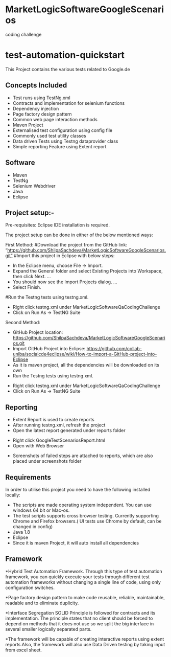 # MarketLogicSoftwareGoogleScenarios
coding challenge 

# test-automation-quickstart

This Project contains the various tests related to Google.de

## Concepts Included

* Test runs using TestNg.xml
* Contracts and implementation for selenium functions
* Dependency injection
* Page factory design pattern
* Common web page interaction methods
* Maven Project
* Externalised test configuration using config file
* Commonly used test utility classes
* Data driven Tests using Testng dataprovider class
* Simple reporting Feature using Extent report

## Software

* Maven
* TestNg
* Selenium Webdriver
* Java
* Eclipse

## Project setup:-

Pre-requisites: Eclipse IDE installation is required.

The project setup can be done in either of the below mentioned ways:

First Method:
#Download the project from the GitHub link:  “https://github.com/ShilpaSachdeva/MarketLogicSoftwareGoogleScenarios.git”
#Import this project in Eclipse with below steps:
*  In the Eclipse menu, choose File -> Import.
*  Expand the General folder and select Existing Projects into Workspace, then click Next. ...
*  You should now see the Import Projects dialog. ...
*  Select Finish.

#Run the Testng tests using testng.xml. 
- Right click testng.xml under MarketLogicSoftwareQaCodingChallenge
- Click on Run As -> TestNG Suite



Second Method:
* GitHub Project location: https://github.com/ShilpaSachdeva/MarketLogicSoftwareGoogleScenarios.git
* Import GitHub Project into Eclipse: https://github.com/collab-uniba/socialcde4eclipse/wiki/How-to-import-a-GitHub-project-into-Eclipse
* As it is maven project, all the dependencies will be downloaded on its own
* Run the Testng tests using testng.xml. 
- Right click testng.xml under MarketLogicSoftwareQaCodingChallenge
- Click on Run As -> TestNG Suite

## Reporting

* Extent Report is used to create reports
* After running testng.xml, refresh the project
* Open the latest report generated under reports folder 
- Right click GoogleTestScenariosReport.html
- Open with Web Browser
* Screenshots of failed steps are attached to reports, which are also placed under screenshots folder


## Requirements

In order to utilise this project you need to have the following installed locally:

* The scripts are made operating system independent. You can use windows 64 bit or Mac-os.
* The test scripts supports cross browser testing. Currently supporting Chrome and Firefox browsers.( UI tests use Chrome by default, can be changed in config)
* Java 1.8
* Eclipse
* Since it is maven Project, it will auto install all dependencies


## Framework

*Hybrid Test Automation Framework. Through this type of test automation framework, you can quickly execute your tests through different test automation frameworks without changing a single line of code, using only configuration switches.

*Page factory design pattern to make code reusable, reliable, maintainable, readable and to eliminate duplicity.

*Interface Segregation SOLID Principle is followed for contracts and its implementation. The principle states that no client should be forced to depend on methods that it does not use so we split the big interface in several smaller logically separated parts.

*The framework will be capable of creating interactive reports using extent reports.Also, the framework will also use Data Driven testing by taking input from excel sheet. 





